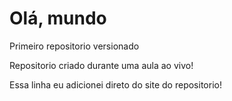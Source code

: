 # Olá, mundo
 Primeiro repositorio versionado

Repositorio criado durante uma aula ao vivo!

Essa linha  eu adicionei direto do site do repositorio!
